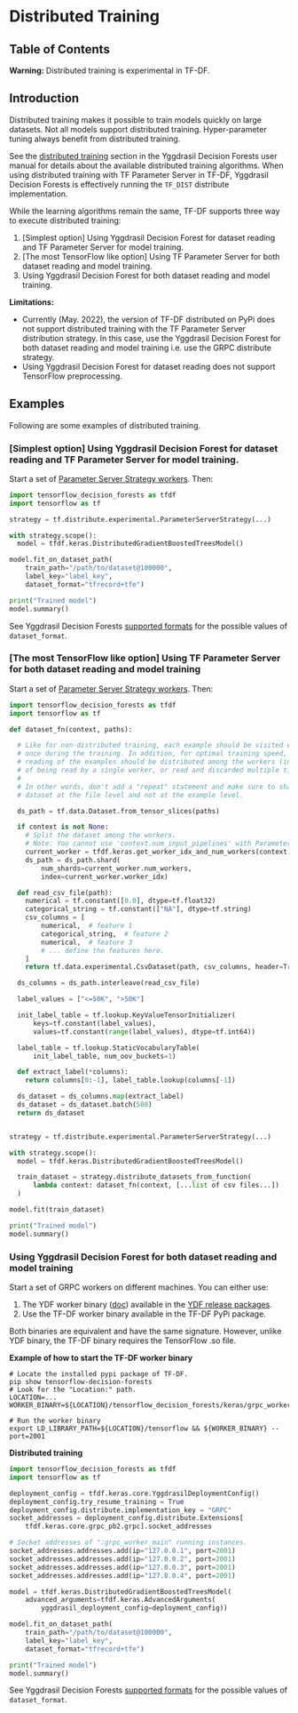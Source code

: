 # Distributed Training

<!-- docs_infra:strip_begin -->

## Table of Contents

<!--ts-->

<!--te-->

<!-- docs_infra:strip_end -->

**Warning:** Distributed training is experimental in TF-DF.

## Introduction

Distributed training makes it possible to train models quickly on large
datasets. Not all models support distributed training. Hyper-parameter tuning
always benefit from distributed training.

See the
[distributed training](https://github.com/google/yggdrasil-decision-forests/blob/main/documentation/user_manual.md#distributed-training)
section in the Yggdrasil Decision Forests user manual for details about the
available distributed training algorithms. When using distributed training with
TF Parameter Server in TF-DF, Yggdrasil Decision Forests is effectively running
the `TF_DIST` distribute implementation.

While the learning algorithms remain the same, TF-DF supports three way to
execute distributed training:

1.  [Simplest option] Using Yggdrasil Decision Forest for dataset reading and TF
    Parameter Server for model training.
1.  [The most TensorFlow like option] Using TF Parameter Server for both dataset
    reading and model training.
1.  Using Yggdrasil Decision Forest for both dataset reading and model training.

**Limitations:**

-   Currently (May. 2022), the version of TF-DF distributed on PyPi does not
    support distributed training with the TF Parameter Server distribution
    strategy. In this case, use the Yggdrasil Decision Forest for both dataset
    reading and model training i.e. use the GRPC distribute strategy.
-   Using Yggdrasil Decision Forest for dataset reading does not support
    TensorFlow preprocessing.

## Examples

Following are some examples of distributed training.

### [Simplest option] Using Yggdrasil Decision Forest for dataset reading and TF Parameter Server for model training.

Start a set of
[Parameter Server Strategy workers](https://www.tensorflow.org/api_docs/python/tf/distribute/experimental/ParameterServerStrategy).
Then:

```python
import tensorflow_decision_forests as tfdf
import tensorflow as tf

strategy = tf.distribute.experimental.ParameterServerStrategy(...)

with strategy.scope():
  model = tfdf.keras.DistributedGradientBoostedTreesModel()

model.fit_on_dataset_path(
    train_path="/path/to/dataset@100000",
    label_key="label_key",
    dataset_format="tfrecord+tfe")

print("Trained model")
model.summary()
```

See Yggdrasil Decision Forests
[supported formats](https://github.com/google/yggdrasil-decision-forests/blob/main/documentation/user_manual.md#dataset-path-and-format)
for the possible values of `dataset_format`.

### [The most TensorFlow like option] Using TF Parameter Server for both dataset reading and model training

Start a set of
[Parameter Server Strategy workers](https://www.tensorflow.org/api_docs/python/tf/distribute/experimental/ParameterServerStrategy).
Then:

```python
import tensorflow_decision_forests as tfdf
import tensorflow as tf

def dataset_fn(context, paths):

  # Like for non-distributed training, each example should be visited exactly
  # once during the training. In addition, for optimal training speed, the
  # reading of the examples should be distributed among the workers (instead
  # of being read by a single worker, or read and discarded multiple times).
  #
  # In other words, don't add a "repeat" statement and make sure to shard the
  # dataset at the file level and not at the example level.

  ds_path = tf.data.Dataset.from_tensor_slices(paths)

  if context is not None:
    # Split the dataset among the workers.
    # Note: You cannot use 'context.num_input_pipelines' with ParameterServerV2.
    current_worker = tfdf.keras.get_worker_idx_and_num_workers(context)
    ds_path = ds_path.shard(
        num_shards=current_worker.num_workers,
        index=current_worker.worker_idx)

  def read_csv_file(path):
    numerical = tf.constant([0.0], dtype=tf.float32)
    categorical_string = tf.constant(["NA"], dtype=tf.string)
    csv_columns = [
        numerical,  # feature 1
        categorical_string,  # feature 2
        numerical,  # feature 3
        # ... define the features here.
    ]
    return tf.data.experimental.CsvDataset(path, csv_columns, header=True)

  ds_columns = ds_path.interleave(read_csv_file)

  label_values = ["<=50K", ">50K"]

  init_label_table = tf.lookup.KeyValueTensorInitializer(
      keys=tf.constant(label_values),
      values=tf.constant(range(label_values), dtype=tf.int64))

  label_table = tf.lookup.StaticVocabularyTable(
      init_label_table, num_oov_buckets=1)

  def extract_label(*columns):
    return columns[0:-1], label_table.lookup(columns[-1])

  ds_dataset = ds_columns.map(extract_label)
  ds_dataset = ds_dataset.batch(500)
  return ds_dataset


strategy = tf.distribute.experimental.ParameterServerStrategy(...)

with strategy.scope():
  model = tfdf.keras.DistributedGradientBoostedTreesModel()

  train_dataset = strategy.distribute_datasets_from_function(
      lambda context: dataset_fn(context, [...list of csv files...])
  )

model.fit(train_dataset)

print("Trained model")
model.summary()
```

### Using Yggdrasil Decision Forest for both dataset reading and model training

Start a set of GRPC workers on different machines. You can either use:

1.  The YDF worker binary
    ([doc](https://github.com/google/yggdrasil-decision-forests/blob/main/documentation/user_manual.md#grpc-distribute-implementation-recommended))
    available in the
    [YDF release packages](https://github.com/google/yggdrasil-decision-forests/releases).
2.  Use the TF-DF worker binary available in the TF-DF PyPi package.

Both binaries are equivalent and have the same signature. However, unlike YDF
binary, the TF-DF binary requires the TensorFlow .so file.

**Example of how to start the TF-DF worker binary**

```shell
# Locate the installed pypi package of TF-DF.
pip show tensorflow-decision-forests
# Look for the "Location:" path.
LOCATION=...
WORKER_BINARY=${LOCATION}/tensorflow_decision_forests/keras/grpc_worker_main

# Run the worker binary
export LD_LIBRARY_PATH=${LOCATION}/tensorflow && ${WORKER_BINARY} --port=2001
```

**Distributed training**

```python
import tensorflow_decision_forests as tfdf
import tensorflow as tf

deployment_config = tfdf.keras.core.YggdrasilDeploymentConfig()
deployment_config.try_resume_training = True
deployment_config.distribute.implementation_key = "GRPC"
socket_addresses = deployment_config.distribute.Extensions[
    tfdf.keras.core.grpc_pb2.grpc].socket_addresses

# Socket addresses of ":grpc_worker_main" running instances.
socket_addresses.addresses.add(ip="127.0.0.1", port=2001)
socket_addresses.addresses.add(ip="127.0.0.2", port=2001)
socket_addresses.addresses.add(ip="127.0.0.3", port=2001)
socket_addresses.addresses.add(ip="127.0.0.4", port=2001)

model = tfdf.keras.DistributedGradientBoostedTreesModel(
    advanced_arguments=tfdf.keras.AdvancedArguments(
        yggdrasil_deployment_config=deployment_config))

model.fit_on_dataset_path(
    train_path="/path/to/dataset@100000",
    label_key="label_key",
    dataset_format="tfrecord+tfe")

print("Trained model")
model.summary()
```

See Yggdrasil Decision Forests
[supported formats](https://github.com/google/yggdrasil-decision-forests/blob/main/documentation/user_manual.md#dataset-path-and-format)
for the possible values of `dataset_format`.
